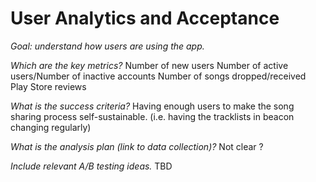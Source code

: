 # User Analytics and Acceptance

*Goal: understand how users are using the app.*

*Which are the key metrics?*
Number of new users
Number of active users/Number of inactive accounts
Number of songs dropped/received
Play Store reviews


*What is the success criteria?*
Having enough users to make the song sharing process self-sustainable. (i.e. having the tracklists in beacon changing regularly)

*What is the analysis plan (link to data collection)?*
Not clear ?

*Include relevant A/B testing ideas.*
TBD

